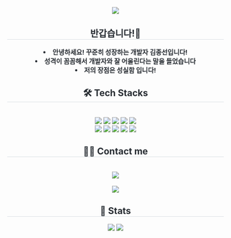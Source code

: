 <div align= "center">
    <img src="https://capsule-render.vercel.app/api?type=waving&color=f70202&height=180&text=Jongseon!%20Github&animation=fadeIn&fontColor=000000&fontSize=60" />
    </div>
    <div align= "center"> 
    <h2 style="border-bottom: 1px solid #d8dee4; color: #282d33;"> 반갑습니다!👏 </h2>  
    <div style="font-weight: 700; font-size: 15px; text-align: center; color: #282d33;"> <li> 안녕하세요! 꾸준히 성장하는 개발자 김종선입니다!</li><li> 성격이 꼼꼼해서 개발자와 잘 어울린다는 말을 들었습니다</li><li> 저의 장점은 성실함 입니다! </div> 
    </div>
    <div align= "center">
    <h2 style="border-bottom: 1px solid #d8dee4; color: #282d33;"> 🛠️ Tech Stacks </h2> <br> 
    <div style="margin: 0 auto; text-align: center;" align= "center"> <img src="https://img.shields.io/badge/Github-181717?style=flat-square&logo=Github&logoColor=white">
          <img src="https://img.shields.io/badge/Bootstrap-7952B3?style=flat-square&logo=Bootstrap&logoColor=white">
          <img src="https://img.shields.io/badge/HTML5-E34F26?style=flat-square&logo=HTML5&logoColor=white">
          <img src="https://img.shields.io/badge/CSS3-1572B6?style=flat-square&logo=CSS3&logoColor=white">
          <img src="https://img.shields.io/badge/Notion-000000?style=flat-square&logo=Notion&logoColor=white">
          <br/><img src="https://img.shields.io/badge/Java-007396?style=flat-square&logo=Java&logoColor=white">
          <img src="https://img.shields.io/badge/Javascript-F7DF1E?style=flat-square&logo=Javascript&logoColor=white">
          <img src="https://img.shields.io/badge/MySQL-4479A1?style=flat-square&logo=MySQL&logoColor=white">
          <img src="https://img.shields.io/badge/Node.js-339933?style=flat-square&logo=Node.js&logoColor=white">
          <img src="https://img.shields.io/badge/Spring Boot-6DB33F?style=flat-square&logo=Spring Boot&logoColor=white">
          <br/></div>
    </div>
    <div align= "center">
    <h2 style="border-bottom: 1px solid #d8dee4; color: #282d33;"> 🧑‍💻 Contact me </h2> <br> 
    <div align= "center"> <a href=https://www.notion.so/65f6893edf5d4b43bc7e596615f4b596> <img src="https://img.shields.io/badge/Notion-000000?style=flat-square&logo=Notion&logoColor=white&link=https://www.notion.so/65f6893edf5d4b43bc7e596615f4b596"> </a>
          </div>  <br> 
    <div align= "center"> <a href="https://hits.seeyoufarm.com"> <img src="https://hits.seeyoufarm.com/api/count/incr/badge.svg?url=https%3A%2F%2Fgithub.com%2Ftower9900%2F&count_bg=%23000000&title_bg=%23000000&icon=github.svg&icon_color=%23FFFFFF&title=GitHub&edge_flat=false"/></a>
       </div> 
    </div>
    <div align= "center"> 
    <h2 style="border-bottom: 1px solid #d8dee4; color: #282d33;"> 🏅 Stats </h2> <div align= "center"> <img src="https://github-readme-stats.vercel.app/api?username=tower9900&bg_color=180,f7f3f3,00000000&title_color=000000&text_color=000000"
         /> <img src="https://github-readme-stats.vercel.app/api/top-langs/?username=tower9900&layout=compact&bg_color=180,f7f3f3,00000000&title_color=000000&text_color=000000"
           /> </div> 
    </div>
    
